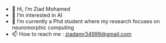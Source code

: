 - 👋 Hi, I’m Ziad Mohamed
- 👀 I’m interested in AI
- 🌱 I’m currently a Phd student where my research focuses on neuromorphic computing 
- 📫 How to reach me : ziadamr34999@gmail.com

<!---
ziadamr99/ziadamr99 is a ✨ special ✨ repository because its `README.md` (this file) appears on your GitHub profile.
You can click the Preview link to take a look at your changes.
--->
